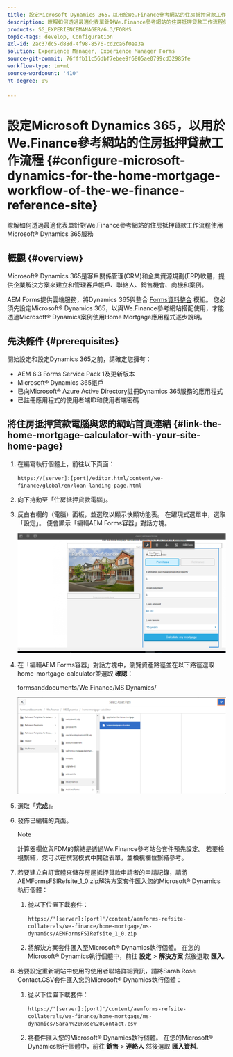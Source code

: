 ```yaml
---
title: 設定Microsoft Dynamics 365，以用於We.Finance參考網站的住房抵押貸款工作流程
description: 瞭解如何透過最適化表單針對We.Finance參考網站的住房抵押貸款工作流程使用Microsoft&reg； Dynamics 365服務。
products: SG_EXPERIENCEMANAGER/6.3/FORMS
topic-tags: develop, Configuration
exl-id: 2ac37dc5-d88d-4f98-8576-cd2ca6f0ea3a
solution: Experience Manager, Experience Manager Forms
source-git-commit: 76fffb11c56dbf7ebee9f6805ae0799cd32985fe
workflow-type: tm+mt
source-wordcount: '410'
ht-degree: 0%

---
```


# 設定Microsoft Dynamics 365，以用於We.Finance參考網站的住房抵押貸款工作流程 {#configure-microsoft-dynamics-for-the-home-mortgage-workflow-of-the-we-finance-reference-site}

瞭解如何透過最適化表單針對We.Finance參考網站的住房抵押貸款工作流程使用Microsoft® Dynamics 365服務

## 概觀 {#overview}

Microsoft® Dynamics 365是客戶關係管理(CRM)和企業資源規劃(ERP)軟體，提供企業解決方案來建立和管理客戶帳戶、聯絡人、銷售機會、商機和案例。

AEM Forms提供雲端服務，將Dynamics 365與整合 [Forms資料整合](/help/forms/using/data-integration.md) 模組。 您必須先設定Microsoft® Dynamics 365，以與We.Finance參考網站搭配使用，才能透過Microsoft® Dynamics案例使用Home Mortgage應用程式逐步說明。

## 先決條件 {#prerequisites}

開始設定和設定Dynamics 365之前，請確定您擁有：

* AEM 6.3 Forms Service Pack 1及更新版本
* Microsoft® Dynamics 365帳戶
* 已向Microsoft® Azure Active Directory註冊Dynamics 365服務的應用程式
* 已註冊應用程式的使用者端ID和使用者端密碼

## 將住房抵押貸款電腦與您的網站首頁連結 {#link-the-home-mortgage-calculator-with-your-site-home-page}

1. 在編寫執行個體上，前往以下頁面：

   `https://[server]:[port]/editor.html/content/we-finance/global/en/loan-landing-page.html`

1. 向下捲動至「住房抵押貸款電腦」。
1. 反白右欄的（電腦）面板，並選取以顯示快顯功能表。 在躍現式選單中，選取「設定」。 便會顯示「編輯AEM Forms容器」對話方塊。

   ![calculatorconfigurepanel](assets/calculatorconfigurepanel.png)

1. 在「編輯AEM Forms容器」對話方塊中，瀏覽資產路徑並在以下路徑選取home-mortgage-calculator並選取 **確認**：

   formsanddocuments/We.Finance/MS Dynamics/

   ![selectassetpath](assets/selectassetpath.png)

1. 選取「**完成**」。
1. 發佈已編輯的頁面。

   >[!NOTE]
   >
   >計算器欄位與FDM的繫結是透過We.Finance參考站台套件預先設定。 若要檢視繫結，您可以在撰寫模式中開啟表單，並檢視欄位繫結參考。

1. 若要建立自訂實體來儲存房屋抵押貸款申請者的申請記錄，請將AEMFormsFSIRefsite_1_0.zip解決方案套件匯入您的Microsoft® Dynamics執行個體：

   1. 從以下位置下載套件：

      `https://'[server]:[port]'/content/aemforms-refsite-collaterals/we-finance/home-mortgage/ms-dynamics/AEMFormsFSIRefsite_1_0.zip`

   1. 將解決方案套件匯入至Microsoft® Dynamics執行個體。 在您的Microsoft® Dynamics執行個體中，前往 **設定** > **解決方案** 然後選取 **匯入**.

1. 若要設定重新網站中使用的使用者聯絡詳細資訊，請將Sarah Rose Contact.CSV套件匯入您的Microsoft® Dynamics執行個體：

   1. 從以下位置下載套件：

      `https://'[server]:[port]'/content/aemforms-refsite-collaterals/we-finance/home-mortgage/ms-dynamics/Sarah%20Rose%20Contact.csv`

   1. 將套件匯入您的Microsoft® Dynamics執行個體。 在您的Microsoft® Dynamics執行個體中，前往 **銷售** > **連絡人** 然後選取 **匯入資料**.

